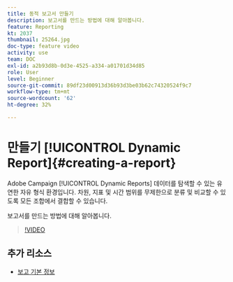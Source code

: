 ```yaml
---
title: 동적 보고서 만들기
description: 보고서를 만드는 방법에 대해 알아봅니다.
feature: Reporting
kt: 2037
thumbnail: 25264.jpg
doc-type: feature video
activity: use
team: DOC
exl-id: a2b93d8b-0d3e-4525-a334-a01701d34d85
role: User
level: Beginner
source-git-commit: 89df23d00913d36b93d3be03b62c74320524f9c7
workflow-type: tm+mt
source-wordcount: '62'
ht-degree: 32%

---
```


# 만들기 [!UICONTROL Dynamic Report]{#creating-a-report}

Adobe Campaign [!UICONTROL Dynamic Reports] 데이터를 탐색할 수 있는 유연한 자유 형식 환경입니다. 차원, 지표 및 시간 범위를 무제한으로 분류 및 비교할 수 있도록 모든 조합에서 결합할 수 있습니다.

보고서를 만드는 방법에 대해 알아봅니다.

>[!VIDEO](https://video.tv.adobe.com/v/25264/?quality=12&learn=on)

## 추가 리소스

* [보고 기본 정보](https://experienceleague.adobe.com/docs/campaign-standard/using/reporting/about-reporting/about-dynamic-reports.html?lang=en)
